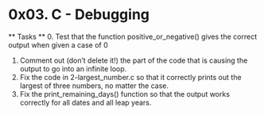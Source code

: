 # 0x03. C - Debugging
** Tasks **
0. Test that the function positive\_or\_negative() gives the correct output when given a case of 0
1. Comment out (don’t delete it!) the part of the code that is causing the output to go into an infinite loop.
2. Fix the code in 2-largest\_number.c so that it correctly prints out the largest of three numbers, no matter the case.
3. Fix the print\_remaining\_days() function so that the output works correctly for all dates and all leap years.
